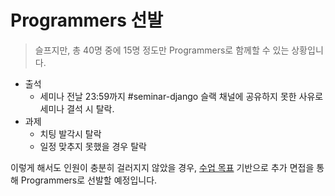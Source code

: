 # Programmers 선발

> 슬프지만, 총 40명 중에 15명 정도만 Programmers로 함께할 수 있는 상황입니다.

- 출석
  - 세미나 전날 23:59까지 #seminar-django 슬랙 채널에 공유하지 못한 사유로 세미나 결석 시 탈락.
- 과제
  - 치팅 발각시 탈락
  - 일정 맞추지 못했을 경우 탈락

이렇게 해서도 인원이 충분히 걸러지지 않았을 경우, [수업 목표](./01_%EC%88%98%EC%97%85%20%EB%AA%A9%ED%91%9C.md) 기반으로 추가 면접을 통해 Programmers로 선발할 예정입니다.